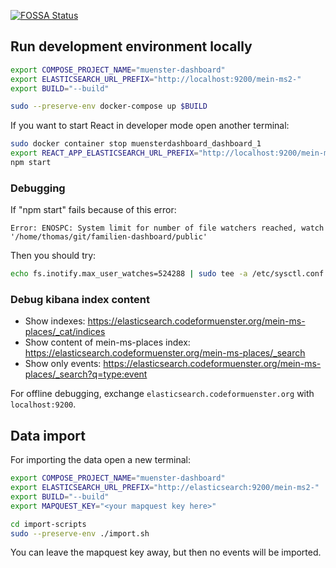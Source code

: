 [![FOSSA Status](https://app.fossa.io/api/projects/git%2Bgithub.com%2Fcodeformuenster%2Fmuenster-dashboard.svg?type=shield)](https://app.fossa.io/projects/git%2Bgithub.com%2Fcodeformuenster%2Fmuenster-dashboard?ref=badge_shield)

## Run development environment locally

```bash
export COMPOSE_PROJECT_NAME="muenster-dashboard"
export ELASTICSEARCH_URL_PREFIX="http://localhost:9200/mein-ms2-"
export BUILD="--build"

sudo --preserve-env docker-compose up $BUILD
```

If you want to start React in developer mode open another terminal:

```bash
sudo docker container stop muensterdashboard_dashboard_1
export REACT_APP_ELASTICSEARCH_URL_PREFIX="http://localhost:9200/mein-ms2-"
npm start
```
### Debugging

If "npm start" fails because of this error:

    Error: ENOSPC: System limit for number of file watchers reached, watch '/home/thomas/git/familien-dashboard/public'

Then you should try:
```bash
echo fs.inotify.max_user_watches=524288 | sudo tee -a /etc/sysctl.conf && sudo sysctl -p
```

### Debug kibana index content

* Show indexes: https://elasticsearch.codeformuenster.org/mein-ms-places/_cat/indices
* Show content of mein-ms-places index: https://elasticsearch.codeformuenster.org/mein-ms-places/_search
* Show only events: https://elasticsearch.codeformuenster.org/mein-ms-places/_search?q=type:event

For offline debugging, exchange `elasticsearch.codeformuenster.org` with `localhost:9200`.


## Data import

For importing the data open a new terminal:

```bash
export COMPOSE_PROJECT_NAME="muenster-dashboard"
export ELASTICSEARCH_URL_PREFIX="http://elasticsearch:9200/mein-ms2-"
export BUILD="--build"
export MAPQUEST_KEY="<your mapquest key here>"

cd import-scripts
sudo --preserve-env ./import.sh
```

You can leave the mapquest key away, but then no events will be imported.
